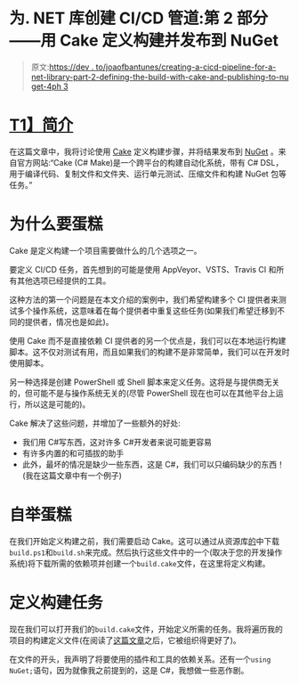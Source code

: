 # 为. NET 库创建 CI/CD 管道:第 2 部分——用 Cake 定义构建并发布到 NuGet

> 原文:[https://dev . to/joaofbantunes/creating-a-cicd-pipeline-for-a-net-library-part-2-defining-the-build-with-cake-and-publishing-to-nu get-4ph 3](https://dev.to/joaofbantunes/creating-a-cicd-pipeline-for-a-net-library-part-2---defining-the-build-with-cake-and-publishing-to-nuget-4ph3)

# [T1】简介](#intro)

在这篇文章中，我将讨论使用 [Cake](https://cakebuild.net/) 定义构建步骤，并将结果发布到 [NuGet](https://www.nuget.org) 。来自官方网站:“Cake (C# Make)是一个跨平台的构建自动化系统，带有 C# DSL，用于编译代码、复制文件和文件夹、运行单元测试、压缩文件和构建 NuGet 包等任务。”

# 为什么要蛋糕

Cake 是定义构建一个项目需要做什么的几个选项之一。

要定义 CI/CD 任务，首先想到的可能是使用 AppVeyor、VSTS、Travis CI 和所有其他选项已经提供的工具。

这种方法的第一个问题是在本文介绍的案例中，我们希望构建多个 CI 提供者来测试多个操作系统，这意味着在每个提供者中重复这些任务(如果我们希望迁移到不同的提供者，情况也是如此)。

使用 Cake 而不是直接依赖 CI 提供者的另一个优点是，我们可以在本地运行构建脚本。这不仅对测试有用，而且如果我们的构建不是非常简单，我们可以在开发时使用脚本。

另一种选择是创建 PowerShell 或 Shell 脚本来定义任务。这将是与提供商无关的，但可能不是与操作系统无关的(尽管 PowerShell 现在也可以在其他平台上运行，所以这是可能的)。

Cake 解决了这些问题，并增加了一些额外的好处:

*   我们用 C#写东西，这对许多 C#开发者来说可能更容易
*   有许多内置的和可插拔的助手
*   此外，最坏的情况是缺少一些东西，这是 C#，我们可以只编码缺少的东西！(我在这篇文章中有一个例子)

# 自举蛋糕

在我们开始定义构建之前，我们需要启动 Cake。这可以通过从资源库[的](https://github.com/cake-build/resources)中下载`build.ps1`和`build.sh`来完成。然后执行这些文件中的一个(取决于您的开发操作系统)将下载所需的依赖项并创建一个`build.cake`文件，在这里将定义构建。

# 定义构建任务

现在我们可以打开我们的`build.cake`文件，开始定义所需的任务。我将遍历我的项目的构建定义文件(在阅读了[这篇文章](https://dev.to/jandedobbeleer/dotnet-core-served-with-a-slice-of-cake-5972)之后，它被组织得更好了)。

在文件的开头，我声明了将要使用的插件和工具的依赖关系。还有一个`using NuGet;`语句，因为就像我之前提到的，这是 C#，我想做一些恶作剧。